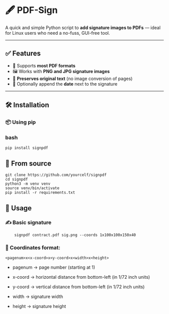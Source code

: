 # 🖋️ PDF-Sign

A quick and simple Python script to **add signature images to PDFs** — ideal for Linux users who need a no-fuss, GUI-free tool.

---

## ✅ Features

- 🧩 Supports **most PDF formats**
- 🖼️ Works with **PNG and JPG signature images**
- 📄 **Preserves original text** (no image conversion of pages)
- 📅 Optionally append the **date** next to the signature

---

## 🛠️ Installation

### 📦 Using pip

### bash
    pip install signpdf


## 🧪 From source
    git clone https://github.com/yourcelf/signpdf
    cd signpdf
    python3 -m venv venv
    source venv/bin/activate
    pip install -r requirements.txt

## 📝 Usage

### ✍️ Basic signature

        signpdf contract.pdf sig.png --coords 1x100x100x150x40

### 🧭 Coordinates format:

    <pagenum>x<x-coord>x<y-coord>x<width>x<height>

- pagenum → page number (starting at 1)

- x-coord → horizontal distance from bottom-left (in 1/72 inch units)

- y-coord → vertical distance from bottom-left (in 1/72 inch units)

- width → signature width

- height → signature height
